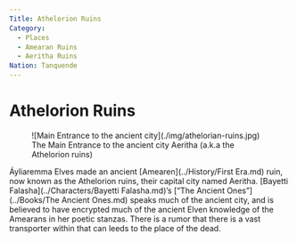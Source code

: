 ```yaml
---
Title: Athelorion Ruins
Category: 
  - Places
  - Amearan Ruins
  - Aeritha Ruins
Nation: Tanquende
---
```


# Athelorion Ruins

<figure class="pic-banner">
![Main Entrance to the ancient city](./img/athelorian-ruins.jpg)
<figcaption>The Main Entrance to the ancient city Aeritha (a.k.a the Athelorion ruins)</figcaption>
</figure>


Áyliaremma Elves made an ancient [Amearen](../History/First Era.md) ruin, now known as the Athelorion ruins, their capital city named Aeritha. [Bayetti Falasha](../Characters/Bayetti Falasha.md)&rsquo;s [&ldquo;The Ancient Ones&rdquo;](../Books/The Ancient Ones.md) speaks much of the ancient city, and is believed to have encrypted much of the ancient Elven knowledge of the Amearans in her poetic stanzas. There is a rumor that there is a vast transporter within that can leeds to the place of the dead.

